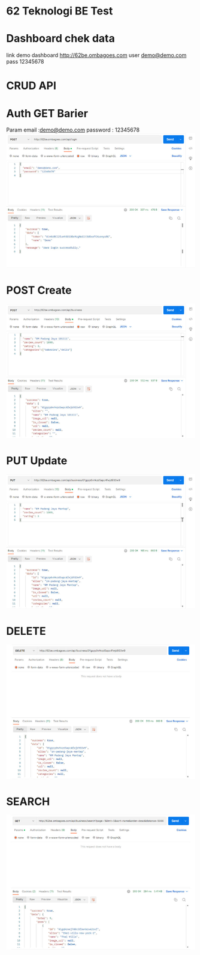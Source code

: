 # 62 Teknologi BE Test

# Dashboard chek data
link demo dashboard http://62be.ombagoes.com
user demo@demo.com
pass 12345678

# CRUD API
# Auth GET Barier
Param
email :demo@demo.com
password : 12345678
![Screenshot](62-api-login.jpg)

# POST Create
![Screenshot](62-api-post-create.jpg)

# PUT Update
![Screenshot](62-api-put-update.jpg)

# DELETE
![Screenshot](62-api-delete.jpg)

# SEARCH
![Screenshot](62-api-search.jpg)
